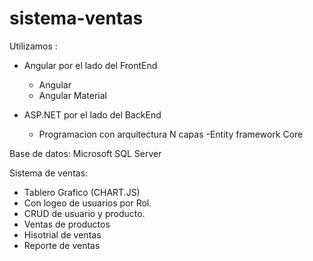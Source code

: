 # sistema-ventas

Utilizamos : 
  - Angular por el lado del FrontEnd
    - Angular 
    - Angular Material
    
  - ASP.NET por el lado del BackEnd
    - Programacion con arquitectura N capas
    -Entity framework Core
    
  Base de datos: Microsoft SQL Server  
  
  
Sistema de ventas:
  - Tablero Grafico (CHART.JS)
  - Con logeo de usuarios por Rol.
  - CRUD de usuario y producto.
  - Ventas de productos
  - Hisotrial de ventas 
  - Reporte de ventas 
  
  
